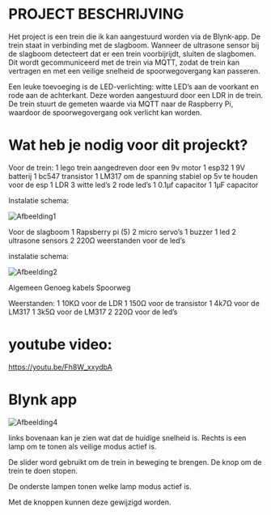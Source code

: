 # PROJECT BESCHRIJVING
Het project is een trein die ik kan aangestuurd worden via de Blynk-app. De trein staat in verbinding met de slagboom. Wanneer de ultrasone sensor bij de slagboom detecteert dat er een trein voorbijrijdt, sluiten de slagbomen. Dit wordt gecommuniceerd met de trein via MQTT, zodat de trein kan vertragen en met een veilige snelheid de spoorwegovergang kan passeren.

Een leuke toevoeging is de LED-verlichting: witte LED’s aan de voorkant en rode aan de achterkant. Deze worden aangestuurd door een LDR in de trein. De trein stuurt de gemeten waarde via MQTT naar de Raspberry Pi, waardoor de spoorwegovergang ook verlicht kan worden.

# Wat heb je nodig voor dit projeckt?


Voor de trein:
1 lego trein aangedreven door een 9v motor
1 esp32
1 9V batterij
1 bc547 transistor
1 LM317 om de spanning stabiel op 5v te houden voor de esp
1 LDR
3 witte led’s
2 rode led’s
1 0.1µf capacitor
1 1µF capacitor


Instalatie schema:


![Afbeelding1](https://github.com/user-attachments/assets/280502ff-5222-44b1-aa33-a41e6af3328c)


Voor de slagboom
1 Rapsberry pi (5)
2 micro servo’s
1 buzzer
1 led
2 ultrasone sensors
2 220Ω weerstanden voor de led’s


instalatie schema:


![Afbeelding2](https://github.com/user-attachments/assets/97527deb-a451-4083-9abf-535014a7d9de)

Algemeen
Genoeg kabels
Spoorweg


Weerstanden:
1 10KΩ voor de LDR 
1 150Ω voor de transistor
1 4k7Ω voor de LM317
1 3k5Ω voor de LM317
2 220Ω voor de led’s 


# youtube video:
https://youtu.be/Fh8W_xxydbA

# Blynk app
![Afbeelding4](https://github.com/user-attachments/assets/f01737ed-76aa-479e-a961-ed1bea47fae9)

 	
links bovenaan kan je zien wat dat de huidige snelheid is. Rechts is een lamp om te tonen als veilige modus actief is.


De slider word gebruikt om de trein in beweging te brengen. De knop om de trein te doen stopen.

De onderste lampen tonen welke lamp modus actief is.

Met de knoppen kunnen deze gewijzigd worden.

